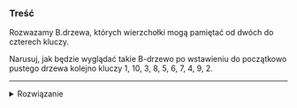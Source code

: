 ### Treść
Rozwazamy B.drzewa, których wierzchołki mogą pamiętać od dwóch do czterech kluczy. 

Narusuj, jak będzie wyglądać takie B-drzewo po wstawieniu do początkowo pustego drzewa kolejno kluczy 1, 10, 3, 8, 5, 6, 7, 4, 9, 2.

------
<details><summary>Rozwiązanie</summary>
<p>
    
[animacja](https://raw.githubusercontent.com/ithrasil/AiSD/master/egzaminy/CZ%201/2017/poprawkowy/9.mp4)
